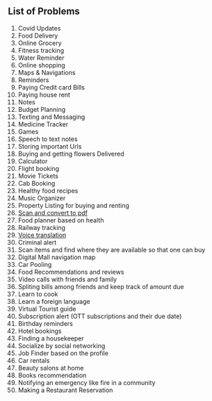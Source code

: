 ## List of Problems
1. Covid Updates
2. Food Delivery
3. Online Grocery 
4. Fitness tracking
5. Water Reminder
6. Online shopping
7. Maps & Navigations
8. Reminders
9. Paying Credit card Bills
10. Paying house rent
11. Notes
12. Budget Planning
13. Texting and Messaging
14. Medicine Tracker
15. Games
16. Speech to text notes
17. Storing important Urls
18. Buying and getting flowers Delivered
19. Calculator
20. Flight booking
21. Movie Tickets
22. Cab Booking
23. Healthy food recipes
24. Music Organizer
25. Property Listing for buying and renting
26. [Scan and convert to pdf](https://github.com/apeksha20/CS5520MobileApplicationDevelopment/blob/gh-pages/pages/2021-09-22-Brainstorm-URL-Store.md)
27. Food planner based on health
28. Railway tracking 
29. [Voice translation](https://github.com/apeksha20/CS5520MobileApplicationDevelopment/blob/gh-pages/pages/2021-09-22-Brainstorm-Voice%20translation.md) 
30. Criminal alert 
31. Scan items and find where they are available so that one can buy
32. Digital Mall navigation map
33. Car Pooling 
34. Food Recommendations and reviews
35. Video calls with friends and family 
36. Spliting bills among friends and keep track of amount due
37. Learn to cook
38. Learn a foreign language
39. Virtual Tourist guide 
40. Subscription alert (OTT subscriptions and their due date)
41. Birthday reminders
42. Hotel bookings 
43. Finding a housekeeper 
44. Socialize by social networking 
45. Job Finder based on the profile
46. Car rentals 
47. Beauty salons at home 
48. Books recommendation
49. Notifying an emergency like fire in a community 
50. Making a Restaurant Reservation


